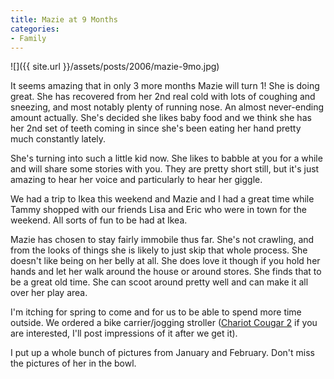```yaml
---
title: Mazie at 9 Months
categories:
- Family
---
```


![]({{ site.url }}/assets/posts/2006/mazie-9mo.jpg)

It seems amazing that in only 3 more months Mazie will turn 1! She is doing great. She has recovered from her 2nd real cold with lots of coughing and sneezing, and most notably plenty of running nose. An almost never-ending amount actually. She's decided she likes baby food and we think she has her 2nd set of teeth coming in since she's been eating her hand pretty much constantly lately.

She's turning into such a little kid now. She likes to babble at you for a while and will share some stories with you. They are pretty short still, but it's just amazing to hear her voice and particularly to hear her giggle.

We had a trip to Ikea this weekend and Mazie and I had a great time while Tammy shopped with our friends Lisa and Eric who were in town for the weekend. All sorts of fun to be had at Ikea.

Mazie has chosen to stay fairly immobile thus far. She's not crawling, and from the looks of things she is likely to just skip that whole process. She doesn't like being on her belly at all. She does love it though if you hold her hands and let her walk around the house or around stores. She finds that to be a great old time. She can scoot around pretty well and can make it all over her play area.

I'm itching for spring to come and for us to be able to spend more time outside. We ordered a bike carrier/jogging stroller ([Chariot Cougar 2](http://www.chariotcarriers.com/html_english/cougar2.htm) if you are interested, I'll post impressions of it after we get it).

I put up a whole bunch of pictures from January and February. Don't miss the pictures of her in the bowl.
